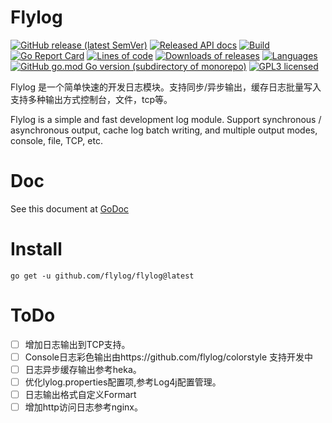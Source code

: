 # Flylog

[![GitHub release (latest SemVer)](https://img.shields.io/github/v/release/flylog/flylog?color=peru)](https://github.com/flylog/flylog/releases/latest)
[![Released API docs](https://img.shields.io/badge/go-reference-blue?logo=go&logoColor=white)](https://pkg.go.dev/github.com/flylog/flylog)
[![Build](https://img.shields.io/github/workflow/status/flylog/flylog/Go.svg)](#)
[![Go Report Card](https://goreportcard.com/badge/github.com/flylog/flylog?color=pink)](https://goreportcard.com/report/github.com/flylog/flylog)
[![Lines of code](https://img.shields.io/tokei/lines/github/flylog/flylog.svg?color=beige)](#)
[![Downloads of releases](https://img.shields.io/github/downloads/flylog/flylog/total.svg?color=lavender)](https://github.com/flylog/flylog/releases/latest)
[![Languages](https://img.shields.io/github/languages/top/flylog/flylog.svg?color=yellow)](#)
[![GitHub go.mod Go version (subdirectory of monorepo)](https://img.shields.io/github/go-mod/go-version/flylog/flylog)](#)
[![GPL3 licensed](https://img.shields.io/github/license/flylog/flylog.svg)](./LICENSE)

Flylog 是一个简单快速的开发日志模块。支持同步/异步输出，缓存日志批量写入支持多种输出方式控制台，文件，tcp等。

Flylog is a simple and fast development log module. Support synchronous / asynchronous output, cache log batch writing, and multiple output modes, console, file, TCP, etc.

# Doc

See this document at [GoDoc](https://pkg.go.dev/github.com/flylog/flylog)

# Install
    
    go get -u github.com/flylog/flylog@latest

# ToDo

- [ ] 增加日志输出到TCP支持。 
- [ ] Console日志彩色输出由https://github.com/flylog/colorstyle 支持开发中 
- [ ] 日志异步缓存输出参考heka。 
- [ ] 优化lylog.properties配置项,参考Log4j配置管理。
- [ ] 日志输出格式自定义Formart 
- [ ] 增加http访问日志参考nginx。
